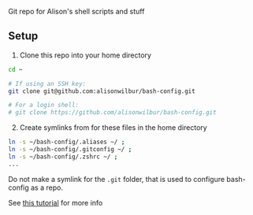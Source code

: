 Git repo for Alison's shell scripts and stuff


## Setup

1. Clone this repo into your home directory
``` bash
cd ~

# If using an SSH key:
git clone git@github.com:alisonwilbur/bash-config.git

# For a login shell:
# git clone https://github.com/alisonwilbur/bash-config.git 
```
2. Create symlinks from for these files in the home directory
``` bash
ln -s ~/bash-config/.aliases ~/ ;
ln -s ~/bash-config/.gitconfig ~/ ;
ln -s ~/bash-config/.zshrc ~/ ;
...
```
Do not make a symlink for the `.git` folder, that is used to configure bash-config as a repo.

See [this tutorial](https://www.digitalocean.com/community/tutorials/how-to-use-git-to-manage-your-user-configuration-files-on-a-linux-vps) for more info
